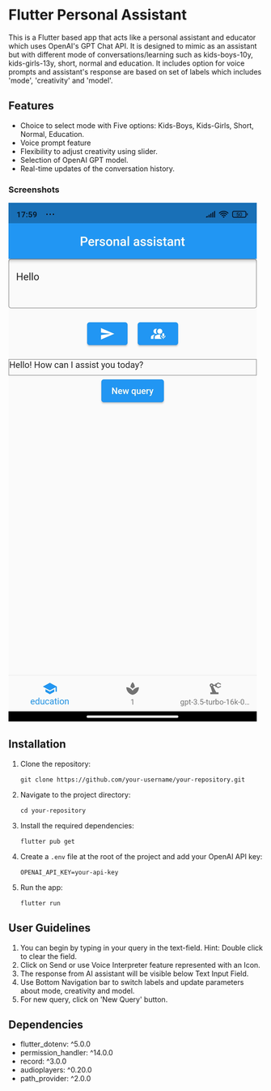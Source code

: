 # Flutter Personal Assistant

This is a Flutter based app that acts like a personal assistant and educator which uses OpenAI's GPT Chat API. It is designed to mimic as an assistant but with different mode of conversations/learning such as kids-boys-10y, kids-girls-13y, short, normal and education. It includes option for voice prompts and assistant's response are based on set of labels which includes 'mode', 'creativity' and 'model'.

## Features

- Choice to select mode with Five options: Kids-Boys, Kids-Girls, Short, Normal, Education.
- Voice prompt feature
- Flexibility to adjust creativity using slider.
- Selection of OpenAI GPT model.
- Real-time updates of the conversation history.

### Screenshots

![Screenshot 1](/GPT_assistant_app.jpg)


## Installation

1. Clone the repository:

   ```shell
   git clone https://github.com/your-username/your-repository.git
   ```

2. Navigate to the project directory:

   ```shell
   cd your-repository
   ```

3. Install the required dependencies:

   ```shell
   flutter pub get
   ```

4. Create a `.env` file at the root of the project and add your OpenAI API key:

   ```
   OPENAI_API_KEY=your-api-key
   ```

5. Run the app:

   ```shell
   flutter run
   ```

## User Guidelines

1. You can begin by typing in your query in the text-field. Hint: Double click to clear the field.
2. Click on Send or use Voice Interpreter feature represented with an Icon.
3. The response from AI assistant will be visible below Text Input Field.
4. Use Bottom Navigation bar to switch labels and update parameters about mode, creativity and model.
5. For new query, click on 'New Query' button.

## Dependencies

- flutter_dotenv: ^5.0.0
- permission_handler: ^14.0.0
- record: ^3.0.0
- audioplayers: ^0.20.0
- path_provider: ^2.0.0

